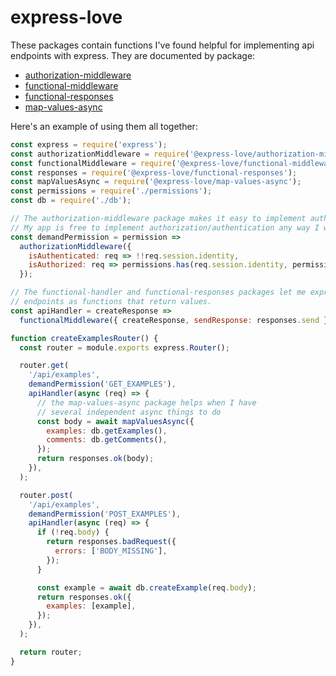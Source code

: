# express-love

These packages contain functions I've found helpful for implementing api
endpoints with express. They are documented by package:

* [authorization-middleware](packages/authorization-middleware)
* [functional-middleware](packages/functional-middleware)
* [functional-responses](packages/functional-responses)
* [map-values-async](packages/map-values-async)

Here's an example of using them all together:

```javascript
const express = require('express');
const authorizationMiddleware = require('@express-love/authorization-middleware');
const functionalMiddleware = require('@express-love/functional-middleware');
const responses = require('@express-love/functional-responses');
const mapValuesAsync = require('@express-love/map-values-async');
const permissions = require('./permissions');
const db = require('./db');

// The authorization-middleware package makes it easy to implement auth checks.
// My app is free to implement authorization/authentication any way I want to.
const demandPermission = permission =>
  authorizationMiddleware({
    isAuthenticated: req => !!req.session.identity,
    isAuthorized: req => permissions.has(req.session.identity, permission),
  });

// The functional-handler and functional-responses packages let me express
// endpoints as functions that return values.
const apiHandler = createResponse =>
  functionalMiddleware({ createResponse, sendResponse: responses.send });

function createExamplesRouter() {
  const router = module.exports express.Router();

  router.get(
    '/api/examples',
    demandPermission('GET_EXAMPLES'),
    apiHandler(async (req) => {
      // the map-values-async package helps when I have
      // several independent async things to do
      const body = await mapValuesAsync({
        examples: db.getExamples(),
        comments: db.getComments(),
      });
      return responses.ok(body);
    }),
  );

  router.post(
    '/api/examples',
    demandPermission('POST_EXAMPLES'),
    apiHandler(async (req) => {
      if (!req.body) {
        return responses.badRequest({
          errors: ['BODY_MISSING'],
        });
      }

      const example = await db.createExample(req.body);
      return responses.ok({
        examples: [example],
      });
    }),
  );

  return router;
}
```